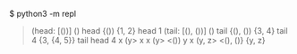 $ python3 -m repl
> (head: [())]
()
> head
{())
> {1, 2} head
1
> (tail: [(), ())]
()
> tail
{(), ())
> {3, 4} tail
4
> {3, {4, 5}} tail head
4
> x (y>
x
> x (y> <())
y
> x (y, z> <(), ()}
{y, z}
